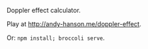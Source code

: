 Doppler effect calculator.

Play at <http://andy-hanson.me/doppler-effect>.

Or: `npm install; broccoli serve`.
